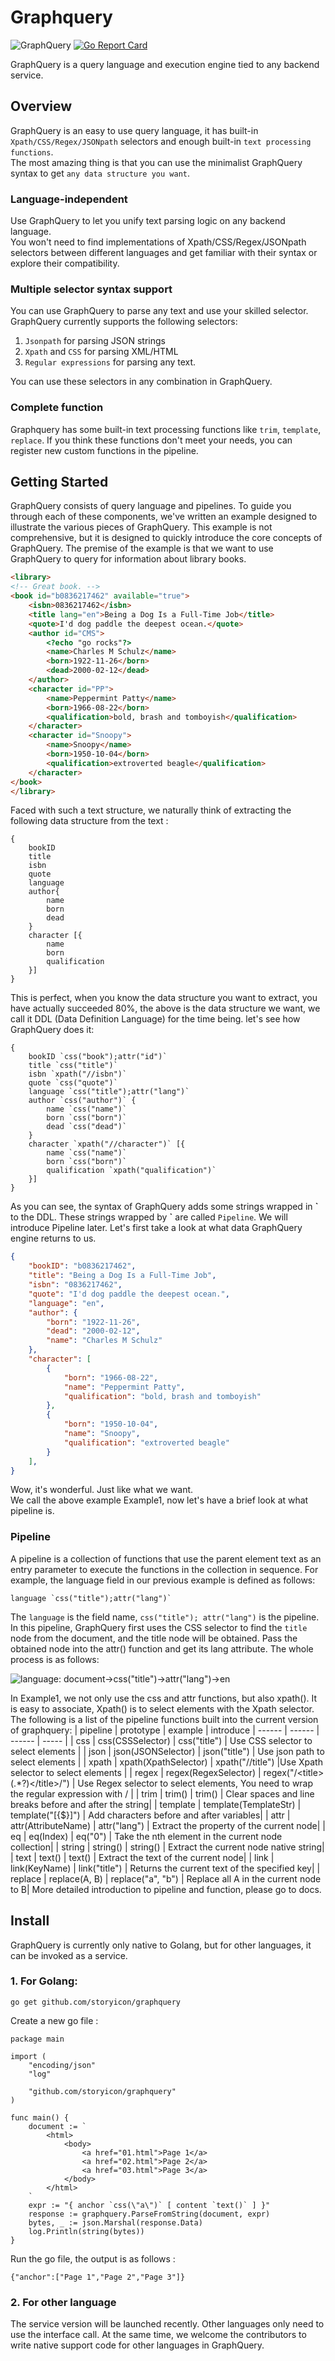 # Graphquery
![GraphQuery](https://raw.githubusercontent.com/storyicon/graphquery/master/docs/screenshot/graphquery.png)
[![Go Report Card](https://goreportcard.com/badge/github.com/storyicon/graphquery)](https://goreportcard.com/report/github.com/storyicon/graphquery)
 
 
GraphQuery is a query language and execution engine tied to any backend service. 

## Overview
GraphQuery is an easy to use query language, it has built-in `Xpath/CSS/Regex/JSONpath` selectors and enough built-in `text processing functions`.    
The most amazing thing is that you can use the minimalist GraphQuery syntax to get `any data structure you want`.
### Language-independent
Use GraphQuery to let you unify text parsing logic on any backend language.    
You won't need to find implementations of Xpath/CSS/Regex/JSONpath selectors between different languages ​​and get familiar with their syntax or explore their compatibility.
 
### Multiple selector syntax support
You can use GraphQuery to parse any text and use your skilled selector. GraphQuery currently supports the following selectors:
1. `Jsonpath` for parsing JSON strings
2. `Xpath` and `CSS` for parsing XML/HTML
3. `Regular expressions` for parsing any text.    

You can use these selectors in any combination in GraphQuery.

### Complete function
Graphquery has some built-in text processing functions like `trim`, `template`, `replace`. If you think these functions don't meet your needs, you can register new custom functions in the pipeline.

## Getting Started
GraphQuery consists of query language and pipelines. To guide you through each of these components, we've written an example designed to illustrate the various pieces of GraphQuery. This example is not comprehensive, but it is designed to quickly introduce the core concepts of GraphQuery. The premise of the example is that we want to use GraphQuery to query for information about library books.

```html
<library>
<!-- Great book. -->
<book id="b0836217462" available="true">
    <isbn>0836217462</isbn>
    <title lang="en">Being a Dog Is a Full-Time Job</title>
    <quote>I'd dog paddle the deepest ocean.</quote>
    <author id="CMS">
        <?echo "go rocks"?>
        <name>Charles M Schulz</name>
        <born>1922-11-26</born>
        <dead>2000-02-12</dead>
    </author>
    <character id="PP">
        <name>Peppermint Patty</name>
        <born>1966-08-22</born>
        <qualification>bold, brash and tomboyish</qualification>
    </character>
    <character id="Snoopy">
        <name>Snoopy</name>
        <born>1950-10-04</born>
        <qualification>extroverted beagle</qualification>
    </character>
</book>
</library>
```
Faced with such a text structure, we naturally think of extracting the following data structure from the text :
```
{
    bookID
    title
    isbn
    quote
    language
    author{
        name
        born
        dead
    }
    character [{
        name
        born
        qualification
    }]
}
```
This is perfect, when you know the data structure you want to extract, you have actually succeeded 80%, the above is the data structure we want, we call it DDL (Data Definition Language) for the time being. let's see how GraphQuery does it:
```graphquery
{
    bookID `css("book");attr("id")`
    title `css("title")`
    isbn `xpath("//isbn")`
    quote `css("quote")`
    language `css("title");attr("lang")`
    author `css("author")` {
        name `css("name")`
        born `css("born")`
        dead `css("dead")`
    }
    character `xpath("//character")` [{
        name `css("name")`
        born `css("born")`
        qualification `xpath("qualification")`
    }]
}
```
As you can see, the syntax of GraphQuery adds some strings wrapped in <b>\`</b> to the DDL. These strings wrapped by <b>\`</b> are called `Pipeline`. We will introduce Pipeline later.
Let's first take a look at what data GraphQuery engine returns to us.
```json
{
    "bookID": "b0836217462",
    "title": "Being a Dog Is a Full-Time Job",
    "isbn": "0836217462",
    "quote": "I'd dog paddle the deepest ocean.",
    "language": "en",
    "author": {
        "born": "1922-11-26",
        "dead": "2000-02-12",
        "name": "Charles M Schulz"
    },
    "character": [
        {
            "born": "1966-08-22",
            "name": "Peppermint Patty",
            "qualification": "bold, brash and tomboyish"
        },
        {
            "born": "1950-10-04",
            "name": "Snoopy",
            "qualification": "extroverted beagle"
        }
    ],
}
```
Wow, it's wonderful. Just like what we want.    
We call the above example Example1, now let's have a brief look at what pipeline is.

### Pipeline
A pipeline is a collection of functions that use the parent element text as an entry parameter to execute the functions in the collection in sequence.
For example, the language field in our previous example is defined as follows:
```graphquery
language `css("title");attr("lang")`
```
The `language` is the field name, `css("title"); attr("lang")` is the pipeline. In this pipeline, GraphQuery first uses the CSS selector to find the `title` node from the document, and the title node will be obtained. Pass the obtained node into the attr() function and get its lang attribute. The whole process is as follows:

![language: document->css("title")->attr("lang")->en](https://raw.githubusercontent.com/storyicon/graphquery/master/docs/screenshot/pipeline-getlang.png) 

In Example1, we not only use the css and attr functions, but also xpath(). It is easy to associate, Xpath() is to select elements with the Xpath selector.
The following is a list of the pipeline functions built into the current version of graphquery:
| pipeline | prototype | example | introduce
| ------ | ------ | ------ | ----- |
| css | css(CSSSelector) | css("title") | Use CSS selector to select elements | 
| json | json(JSONSelector) | json("title") | Use json path to select elements | 
| xpath | xpath(XpathSelector) |  xpath("//title") |Use Xpath selector to select elements |
| regex | regex(RegexSelector) | regex("/\<title>(.*?)<\/title>/") | Use Regex selector to select elements, You need to wrap the regular expression with / |
| trim | trim() | trim() | Clear spaces and line breaks before and after the string|
| template | template(TemplateStr) | template("[{$}]") | Add characters before and after variables|
| attr | attr(AttributeName) | attr("lang") | Extract the property of the current node|
| eq | eq(Index) | eq("0") | Take the nth element in the current node collection|
| string | string() | string() | Extract the current node native string|
| text | text() | text() | Extract the text of the current node|
| link | link(KeyName) | link("title") | Returns the current text of the specified key|
| replace | replace(A, B) | replace("a", "b") | Replace all A in the current node to B|
More detailed introduction to pipeline and function, please go to docs.

## Install
GraphQuery is currently only native to Golang, but for other languages, it can be invoked as a service.     
### 1. For Golang:
```
go get github.com/storyicon/graphquery
```
Create a new go file :
```golang
package main

import (
	"encoding/json"
	"log"

	"github.com/storyicon/graphquery"
)

func main() {
	document := `
        <html>
            <body>
                <a href="01.html">Page 1</a>
                <a href="02.html">Page 2</a>
                <a href="03.html">Page 3</a>
            </body>
        </html>
    `
	expr := "{ anchor `css(\"a\")` [ content `text()` ] }"
	response := graphquery.ParseFromString(document, expr)
	bytes, _ := json.Marshal(response.Data)
	log.Println(string(bytes))
}
```
Run the go file, the output is as follows : 
```
{"anchor":["Page 1","Page 2","Page 3"]}
```

### 2. For other language
The service version will be launched recently. Other languages ​​only need to use the interface call. At the same time, we welcome the contributors to write native support code for other languages ​​in GraphQuery.